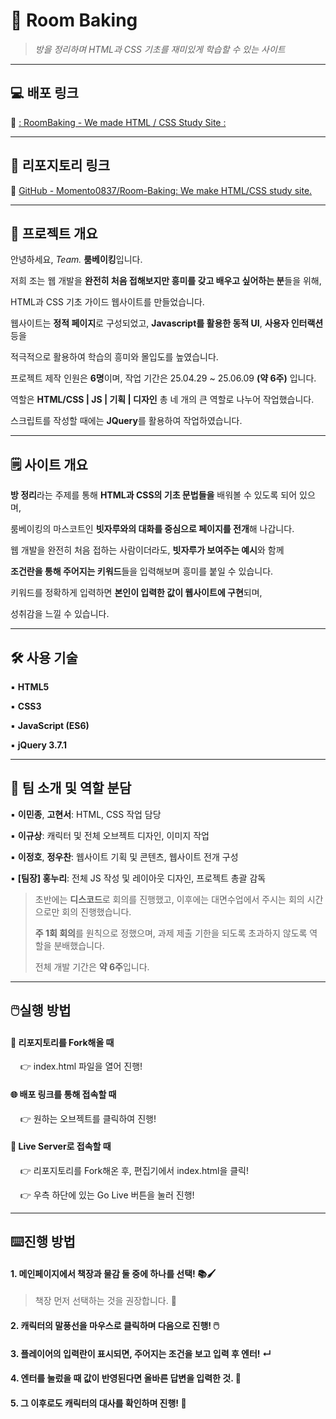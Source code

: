 # 🍞 Room Baking

>  *방을 정리하며 HTML과 CSS 기초를 재미있게 학습할 수 있는 사이트*

<div>
<hr>
</div>

## 💻 배포 링크

🔗 [: RoomBaking - We made HTML / CSS Study Site :](https://room-baking.netlify.app/)

---

## 📘 리포지토리 링크

🔗 [GitHub - Momento0837/Room-Baking: We make HTML/CSS study site.](https://github.com/Momento0837/Room-Baking.git)

<div>
<hr>
</div>

## 📁 프로젝트 개요

 안녕하세요, <i>Team.</i> **룸베이킹**입니다.

저희 조는 웹 개발을 **완전히 처음 접해보지만 흥미를 갖고 배우고 싶어하는 분**들을 위해,

HTML과 CSS 기초 가이드 웹사이트를 만들었습니다.



웹사이트는 **정적 페이지**로 구성되었고, **Javascript를 활용한 동적 UI**, **사용자 인터랙션** 등을

적극적으로 활용하여 학습의 흥미와 몰입도를 높였습니다.



프로젝트 제작 인원은 **6명**이며, 작업 기간은 25.04.29 ~ 25.06.09 **(약 6주)** 입니다.

역할은 **HTML/CSS |  JS | 기획 | 디자인** 총 네 개의 큰 역할로 나누어 작업했습니다.



스크립트를 작성할 때에는 <b>JQuery</b>를 활용하여 작업하였습니다.

<div>
<hr>
</div>

## 🗒️ 사이트 개요

 **방 정리**라는 주제를 통해 **HTML과 CSS의 기초 문법들을** 배워볼 수 있도록 되어 있으며,

룸베이킹의 마스코트인 **빗자루와의 대화를 중심으로 페이지를 전개**해 나갑니다.



 웹 개발을 완전히 처음 접하는 사람이더라도, **빗자루가 보여주는 예시**와 함께

**조건란을 통해 주어지는 키워드**들을 입력해보며 흥미를 붙일 수 있습니다.



 키워드를 정확하게 입력하면 **본인이 입력한 값이 웹사이트에 구현**되며,

성취감을 느낄 수 있습니다.

<div>
<hr>
</div> 

## 🛠️ 사용 기술

▪️ **HTML5**

▪️ **CSS3**

▪️ **JavaScript (ES6)**

▪️ **jQuery 3.7.1**

<div>
<hr>
</div>

## 👥 팀 소개 및 역할 분담

▪️ **이민종**, **고현서**: HTML, CSS 작업 담당  

▪️ **이규상**: 캐릭터 및 전체 오브젝트 디자인, 이미지 작업  

▪️ **이정호**, **정우찬**: 웹사이트 기획 및 콘텐츠, 웹사이트 전개 구성

▪️ **[팀장] 홍누리**: 전체 JS 작성 및 레이아웃 디자인, 프로젝트 총괄 감독  

> 초반에는 **디스코드**로 회의를 진행했고, 이후에는 대면수업에서 주시는 회의 시간으로만 회의 진행했습니다.
> 
> **주 1회 회의**를 원칙으로 정했으며, 과제 제출 기한을 되도록 초과하지 않도록 역할을 분배했습니다.
> 
> 전체 개발 기간은 **약 6주**입니다.

<div>
<hr>
</div>

## 🖱️실행 방법

#### 🍴 리포지토리를 Fork해올 때

    👉 index.html 파일을 열어 진행!

#### 🌐 배포 링크를 통해 접속할 때

    👉 원하는 오브젝트를 클릭하여 진행!

#### 🛜 Live Server로 접속할 때

    👉 리포지토리를 Fork해온 후, 편집기에서 index.html을 클릭!

    👉 우측 하단에 있는 Go Live 버튼을 눌러 진행!

<div>
<hr>
</div>

## ⌨️진행 방법

#### 1.  메인페이지에서 책장과 물감 둘 중에 하나를 선택!  📚🖌️

> 책장 먼저 선택하는 것을 권장합니다. 🫡

#### 2.  캐릭터의 말풍선을 마우스로 클릭하며 다음으로 진행!  🖱️

#### 3.  플레이어의 입력란이 표시되면, 주어지는 조건을 보고 입력 후 엔터!  ↵

#### 4.  엔터를 눌렀을 때 값이 반영된다면 올바른 답변을 입력한 것.  🙆

#### 5.  그 이후로도 캐릭터의 대사를 확인하며 진행!  💬


